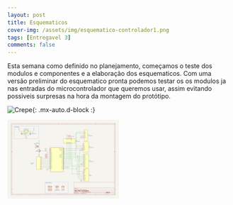 ```yaml
---
layout: post
title: Esquematicos
cover-img: /assets/img/esquematico-controlador1.png
tags: [Entregavel 3]
comments: false
---
```



Esta semana como definido no planejamento, começamos o teste dos modulos e componentes e a elaboração dos esquematicos. Com uma versão preliminar
do esquematico pronta podemos testar os os modulos ja nas entradas do microcontrolador que queremos usar, assim evitando possiveis surpresas na hora
da montagem do protótipo.


![Crepe](https://s3-media3.fl.yelpcdn.com/bphoto/cQ1Yoa75m2yUFFbY2xwuqw/348s.jpg){: .mx-auto.d-block :}


<a href="../assets/img/esquematico-controlador1.png"><img src="../assets/img/esquematico-controlador1.png" style="width:50%;height:50%;"></a>

